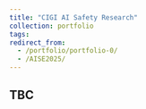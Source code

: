 ```yaml
---
title: "CIGI AI Safety Research"
collection: portfolio
tags:
redirect_from: 
  - /portfolio/portfolio-0/
  - /AISE2025/
---
```


## TBC 
